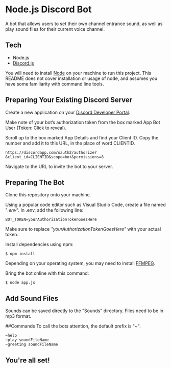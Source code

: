 # Node.js Discord Bot
A bot that allows users to set their own channel entrance sound, as well as play sound files for their current voice channel.

## Tech
* Node.js
* [Discord.js](https://discord.js.org)

You will need to install [Node](https://nodejs.org/en/download/) on your machine to run this project. This README does not cover installation or usage of node, and assumes you have some familiarity with command line tools.

## Preparing Your Existing Discord Server
Create a new application on your [Discord Developer Portal](https://discordapp.com/developers/applications/).

Make note of your bot’s authorization token from the box marked App Bot User (Token: Click to reveal).

Scroll up to the box marked App Details and find your Client ID. Copy the number and add it to this URL, in the place of word CLIENTID. 
``` 
https://discordapp.com/oauth2/authorize?&client_id=CLIENTID&scope=bot&permissions=8  
```
Navigate to the URL to invite the bot to your server.

## Preparing The Bot
Clone this repository onto your machine.

Using a popular code editor such as Visual Studio Code, create a file named "_.env_". In .env, add the following line:
```
BOT_TOKEN=yourAuthorizationTokenGoesHere
```
Make sure to replace _"yourAuthorizationTokenGoesHere"_ with your actual token.

Install dependencies using npm:
```
$ npm install
```
Depending on your operating system, you may need to install [FFMPEG](https://ffmpeg.org/).

Bring the bot online with this command:
```
$ node app.js
```

## Add Sound Files
Sounds can be saved directly to the "Sounds" directory. Files need to be in mp3 format.

##Commands
To call the bots attention, the default prefix is "~".
```
~help
~play soundFileName
~greeting soundFileName
```

## You're all set!



